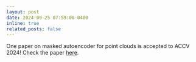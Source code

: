 ```yaml
---
layout: post
date: 2024-09-25 07:59:00-0400
inline: true
related_posts: false
---
```



One paper on masked autoencoder for point clouds is accepted to ACCV 2024! Check the paper [here](https://arxiv.org/abs/2407.05862).



